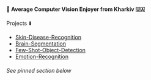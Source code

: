 ####  🤖 Average Computer Vision Enjoyer from Kharkiv 🇺🇦 

Projects ⬇️
* [Skin-Disease-Recognition](https://github.com/lqrhy3/skin-disease-recognition)
* [Brain-Segmentation](https://github.com/JJBT/brain-segmentation)
* [Few-Shot-Object-Detection](https://github.com/JJBT/RevO)
* [Emotion-Recognition](https://github.com/lqrhy3/emotion-recognition)

###### See pinned section below

<!--
**JJBT/JJBT** is a ✨ _special_ ✨ repository because its `README.md` (this file) appears on your GitHub profile.

Here are some ideas to get you started:

- 🔭 I’m currently working on ...
- 🌱 I’m currently learning ...
- 👯 I’m looking to collaborate on ...
- 🤔 I’m looking for help with ...
- 💬 Ask me about ...
- 📫 How to reach me: ...
- 😄 Pronouns: ...
- ⚡ Fun fact: ...
-->

